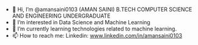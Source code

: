 - 👋 Hi, I’m @amansaini0103 (AMAN SAINI) B.TECH COMPUTER SCIENCE AND ENGINEERING UNDERGRADUATE
- 👀 I’m interested in Data Science and Machine Learning
- 🌱 I’m currently learning technologies related to machine learning.
- 📫 How to reach me: Linkedin:  www.linkedin.com/in/amansaini0103

<!---
amansaini0103/amansaini0103 is a ✨ special ✨ repository because its `README.md` (this file) appears on your GitHub profile.
You can click the Preview link to take a look at your changes.
--->
